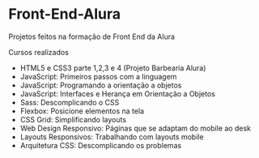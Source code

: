 # Front-End-Alura
 Projetos feitos na formação de Front End da Alura
 
 Cursos realizados
 - HTML5 e CSS3 parte 1,2,3 e 4 (Projeto Barbearia Alura)
 - JavaScript: Primeiros passos com a linguagem
 - JavaScript: Programando a orientação a objetos
 - JavaScript: Interfaces e Herança em Orientação a Objetos
 - Sass: Descomplicando o CSS
 - Flexbox: Posicione elementos na tela
 - CSS Grid: Simplificando layouts
 - Web Design Responsivo: Páginas que se adaptam do mobile ao desk
 - Layouts Responsivos: Trabalhando com layouts mobile
 - Arquitetura CSS: Descomplicando os problemas

